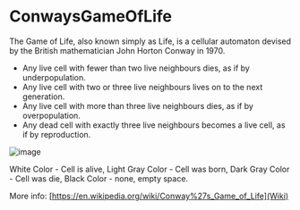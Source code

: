# ConwaysGameOfLife
The Game of Life, also known simply as Life, is a cellular automaton devised by the British mathematician John Horton Conway in 1970.

- Any live cell with fewer than two live neighbours dies, as if by underpopulation.
- Any live cell with two or three live neighbours lives on to the next generation.
- Any live cell with more than three live neighbours dies, as if by overpopulation.
- Any dead cell with exactly three live neighbours becomes a live cell, as if by reproduction.

![image](https://user-images.githubusercontent.com/63847876/205386854-4abcfc4c-4c0f-4e51-8501-35cb8bc2b892.png)

White Color - Cell is alive,
Light Gray Color - Cell was born,
Dark Gray Color - Cell was die,
Black Color - none, empty space.

More info: [https://en.wikipedia.org/wiki/Conway%27s_Game_of_Life](Wiki)
